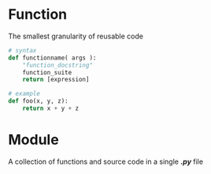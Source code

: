 # Function
The smallest granularity of reusable code
```python
# syntax
def functionname( args ):
    "function_docstring"
    function_suite
    return [expression]
```
```python
# example
def foo(x, y, z):
    return x + y + z
```
# Module
A collection of functions and source code in a single ***.py*** file
<!--stackedit_data:
eyJoaXN0b3J5IjpbMTAxMjk4MzU5Nl19
-->